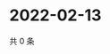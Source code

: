 # 2022-02-13

共 0 条

<!-- BEGIN WEIBO -->
<!-- 最后更新时间 Sun Feb 13 2022 02:12:49 GMT+0800 (China Standard Time) -->

<!-- END WEIBO -->
